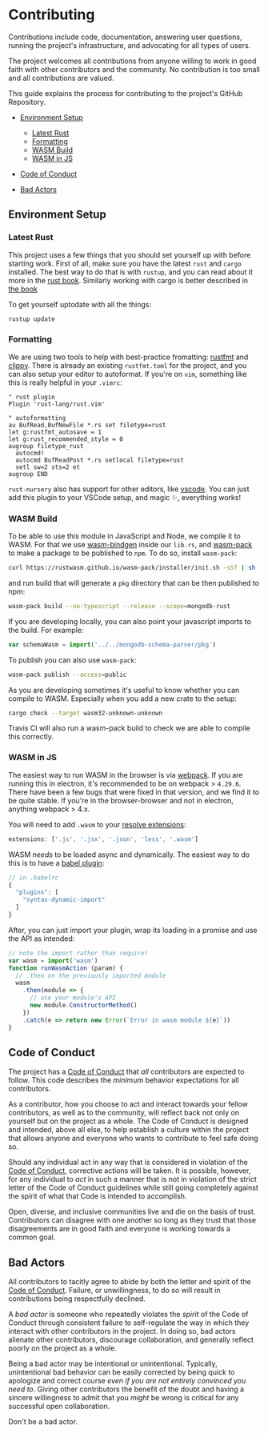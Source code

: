 # Contributing
Contributions include code, documentation, answering user questions, running the
project's infrastructure, and advocating for all types of users.

The project welcomes all contributions from anyone willing to work in good faith
with other contributors and the community. No contribution is too small and all
contributions are valued.

This guide explains the process for contributing to the project's GitHub
Repository.

- [Environment Setup](#environment-setup)
  * [Latest Rust](#latest-rust)
  * [Formatting](#formatting)
  * [WASM Build](#wasm-build)
  * [WASM in JS](#wasm-in-js)

- [Code of Conduct](#code-of-conduct)

- [Bad Actors](#bad-actors)

## Environment Setup
### Latest Rust
This project uses a few things that you should set yourself up with before
starting work. First of all, make sure you have the latest `rust` and `cargo`
installed. The best way to do that is with `rustup`, and you can read about
it more in the [rust
book](https://doc.rust-lang.org/book/ch01-01-installation.html). Similarly
working with cargo is better described in [the
book](https://doc.rust-lang.org/book/ch01-03-hello-cargo.html)

To get yourself uptodate with all the things:
```bash
rustup update
```

### Formatting
We are using two tools to help with best-practice fromatting:
[rustfmt](https://github.com/rust-lang-nursery/rustfmt) and
[clippy](https://github.com/rust-lang-nursery/rust-clippy). There is already an
existing `rustfmt.toml` for the project, and you can also setup your editor to
autoformat. If you're on `vim`, something like this is really helpful in your
`.vimrc`:

```vim
" rust plugin
Plugin 'rust-lang/rust.vim'

" autoformatting
au BufRead,BufNewFile *.rs set filetype=rust
let g:rustfmt_autosave = 1
let g:rust_recommended_style = 0
augroup filetype_rust
  autocmd!
  autocmd BufReadPost *.rs setlocal filetype=rust
  setl sw=2 sts=2 et
augroup END
```
`rust-nursery` also has support for other editors, like
[vscode](https://github.com/rust-lang-nursery/rls-vscode). You can just add
this plugin to your VSCode setup, and magic :sparkles:, everything works!

### WASM Build
To be able to use this module in JavaScript and Node, we compile it to WASM. For
that we use [wasm-bindgen](https://github.com/rustwasm/wasm-bindgen) inside our
`lib.rs`, and [wasm-pack](https://github.com/rustwasm/wasm-pack) to make a
package to be published to `npm`. To do so, install `wasm-pack`:
```bash
curl https://rustwasm.github.io/wasm-pack/installer/init.sh -sSf | sh
```

and run build that will generate a `pkg` directory that can be then published to
npm:

```bash
wasm-pack build --no-typescript --release --scope=mongodb-rust
```

If you are developing locally, you can also point your javascript imports to
the build. For example:
```js
var schemaWasm = import('../../mongodb-schema-parser/pkg')
```

To publish you can also use `wasm-pack`:
```bash
wasm-pack publish --access=public
``` 

As you are developing sometimes it's useful to know whether you can compile
to WASM. Especially when you add a new crate to the setup:
```bash
cargo check --target wasm32-unknown-unknown
```

Travis CI will also run a wasm-pack build to check we are able to compile this correctly.

### WASM in JS
The easiest way to run WASM in the browser is via
[webpack](https://webpack.js.org/). If you are running this in electron, it's
recommended to be on webpack > `4.29.6`. There have been a few bugs that were
fixed in that version, and we find it to be quite stable. If you're in the
browser-browser and not in electron, anything webpack > 4.x.

You will need to add `.wasm` to your [resolve extensions](https://webpack.js.org/configuration/resolve/#resolve-extensions):
```js
extensions: ['.js', '.jsx', '.json', 'less', '.wasm']
```

WASM _needs_ to be loaded async and dynamically. The easiest way to do this
is to have a [babel
plugin](https://www.npmjs.com/package/babel-plugin-syntax-dynamic-import):
```js
// in .babelrc
{
  "plugins": [
    "syntax-dynamic-import"
  ]
}
```

After, you can just import your plugin, wrap its loading in a promise and use the API as intended:
```js
// note the import rather than require!
var wasm = import('wasm')
function runWasmAction (param) {
  // .then on the previously imported module
  wasm
    .then(module => {
      // use your module's API
      new module.ConstructorMethod()
    })
    .catch(e => return new Error(`Error in wasm module ${e}`))
}
```

## Code of Conduct
The project has a [Code of Conduct](./CODE_OF_CONDUCT.md) that *all*
contributors are expected to follow. This code describes the *minimum* behavior
expectations for all contributors.

As a contributor, how you choose to act and interact towards your
fellow contributors, as well as to the community, will reflect back not only
on yourself but on the project as a whole. The Code of Conduct is designed and
intended, above all else, to help establish a culture within the project that
allows anyone and everyone who wants to contribute to feel safe doing so.

Should any individual act in any way that is considered in violation of the
[Code of Conduct](./CODE_OF_CONDUCT.md), corrective actions will be taken. It is
possible, however, for any individual to *act* in such a manner that is not in
violation of the strict letter of the Code of Conduct guidelines while still
going completely against the spirit of what that Code is intended to accomplish.

Open, diverse, and inclusive communities live and die on the basis of trust.
Contributors can disagree with one another so long as they trust that those
disagreements are in good faith and everyone is working towards a common
goal.

## Bad Actors
All contributors to tacitly agree to abide by both the letter and
spirit of the [Code of Conduct](./CODE_OF_CONDUCT.md). Failure, or
unwillingness, to do so will result in contributions being respectfully
declined.

A *bad actor* is someone who repeatedly violates the *spirit* of the Code of
Conduct through consistent failure to self-regulate the way in which they
interact with other contributors in the project. In doing so, bad actors
alienate other contributors, discourage collaboration, and generally reflect
poorly on the project as a whole.

Being a bad actor may be intentional or unintentional. Typically, unintentional
bad behavior can be easily corrected by being quick to apologize and correct
course *even if you are not entirely convinced you need to*. Giving other
contributors the benefit of the doubt and having a sincere willingness to admit
that you *might* be wrong is critical for any successful open collaboration.

Don't be a bad actor.

